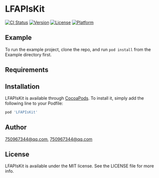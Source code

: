 # LFAPIsKit

[![CI Status](https://img.shields.io/travis/750967344@qq.com/LFAPIsKit.svg?style=flat)](https://travis-ci.org/750967344@qq.com/LFAPIsKit)
[![Version](https://img.shields.io/cocoapods/v/LFAPIsKit.svg?style=flat)](https://cocoapods.org/pods/LFAPIsKit)
[![License](https://img.shields.io/cocoapods/l/LFAPIsKit.svg?style=flat)](https://cocoapods.org/pods/LFAPIsKit)
[![Platform](https://img.shields.io/cocoapods/p/LFAPIsKit.svg?style=flat)](https://cocoapods.org/pods/LFAPIsKit)

## Example

To run the example project, clone the repo, and run `pod install` from the Example directory first.

## Requirements

## Installation

LFAPIsKit is available through [CocoaPods](https://cocoapods.org). To install
it, simply add the following line to your Podfile:

```ruby
pod 'LFAPIsKit'
```

## Author

750967344@qq.com, 750967344@qq.com

## License

LFAPIsKit is available under the MIT license. See the LICENSE file for more info.

